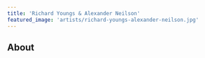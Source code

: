```yaml
---
title: 'Richard Youngs & Alexander Neilson'
featured_image: 'artists/richard-youngs-alexander-neilson.jpg'
---
```


## About


